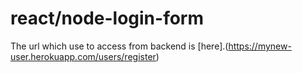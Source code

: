 # react/node-login-form

The url which use to access from backend is [here].(https://mynew-user.herokuapp.com/users/register)
